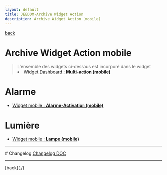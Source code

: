 ```yaml
---
layout: default
title: JEEDOM-Archive Widget Action
description: Archive Widget Action (mobile)
---
```

[back](./)
# Archive Widget Action mobile
<blockquote>
L'ensemble des widgets ci-dessous est incorporé dans le widget
    <li><a href="JEEDOM_Multi_action_Defaut_mobile">Widget Dashboard : <b>Multi-action (mobile)</b></a></li>
</blockquote>

# Alarme
<ul>
    <li><a href="JEEDOM_Archive_Multiaction_mobile_Alarme_Activation.html">Widget mobile : <b>Alarme-Activation (mobile)</b></a></li>
</ul>

# Lumière
<ul>
    <li><a href="JEEDOM_Archive_Multiaction_mobile_Lampe.html">Widget mobile : <b>Lampe (mobile)</b></a></li>
</ul>

<hr />
# Changelog
<a href="https://github.com/JEALG/JEEDOM-Widget_JAG-doc/commits/master">Changelog DOC</a>

<hr />
[back](./)